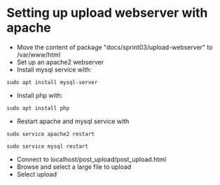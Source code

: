 # Setting up upload webserver with apache
* Move the content of package "docs/sprint03/upload-webserver" to /var/www/html
* Set up an apache2 webserver
* Install mysql service with:
```
sudo apt install mysql-server
```

* Install php with:
```
sudo apt install php
```

* Restart apache and mysql service with 
```
sudo service apache2 restart
```
```
sudo service mysql restart
```
* Connect to localhost/post_upload/post_upload.html
* Browse and select a large file to upload
* Select upload
